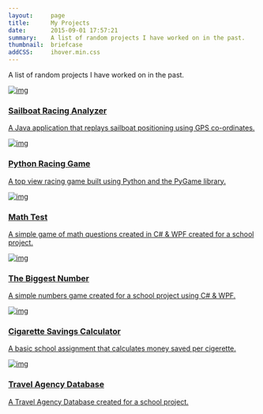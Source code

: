 ```yaml
---
layout:     page
title:      My Projects
date:       2015-09-01 17:57:21
summary:    A list of random projects I have worked on in the past.
thumbnail:  briefcase
addCSS:     ihover.min.css
---
```


A list of random projects I have worked on in the past. 
<div class="row"> 
	<div class="col-xs-6">      
		<div class="ih-item square effect6 from_left_and_right">
		    <a href="#">
		        <div class="img">
		            <img src="http://lorempixel.com/275/172/technics/1/" alt="img">
		        </div>
		        <div class="info">
		            <h3>Sailboat Racing Analyzer</h3>
		            <p>A Java application that replays sailboat positioning using GPS co-ordinates.</p>
		        </div>
		    </a>
		</div>
	</div>
	<div class="col-xs-6">      
		<div class="ih-item square effect6 from_left_and_right">
		    <a href="#">
		        <div class="img">
		            <img src="http://lorempixel.com/275/172/technics/2/" alt="img">
		        </div>
		        <div class="info">
		            <h3>Python Racing Game</h3>
		            <p>A top view racing game built using Python and the PyGame library.</p>
		        </div>
		    </a>
		</div>
	</div>	
</div>

<div class="row"> 
	<div class="col-xs-6">      
		<div class="ih-item square effect6 from_left_and_right">
		    <a href="#">
		        <div class="img">
		            <img src="http://lorempixel.com/275/172/technics/3/" alt="img">
		        </div>
		        <div class="info">
		            <h3>Math Test</h3>
		            <p>A simple game of math questions created in C# & WPF created for a school project.</p>
		        </div>
		    </a>
		</div>
	</div>
	<div class="col-xs-6">      
		<div class="ih-item square effect6 from_left_and_right">
		    <a href="#">
		        <div class="img">
		            <img src="http://lorempixel.com/275/172/technics/4/" alt="img">
		        </div>
		        <div class="info">
		            <h3>The Biggest Number</h3>
		            <p>A simple numbers game created for a school project using C# & WPF.</p>
		        </div>
		    </a>
		</div>
	</div>	
</div>
<p>
<div class="row"> 
	<div class="col-xs-6">      
		<div class="ih-item square effect6 from_left_and_right">
		    <a href="#">
		        <div class="img">
		            <img src="http://lorempixel.com/275/172/technics/5/" alt="img">
		        </div>
		        <div class="info">
		            <h3>Cigarette Savings Calculator</h3>
		            <p>A basic school assignment that calculates money saved per cigerette.</p>
		        </div>
		    </a>
		</div>
	</div>
	<div class="col-xs-6">      
		<div class="ih-item square effect6 from_left_and_right">
		    <a href="#">
		        <div class="img">
		            <img src="http://lorempixel.com/275/172/technics/6/" alt="img">
		        </div>
		        <div class="info">
		            <h3>Travel Agency Database</h3>
		            <p>A Travel Agency Database created for a school project.</p>
		        </div>
		    </a>
		</div>
	</div>	
</div>
</p>